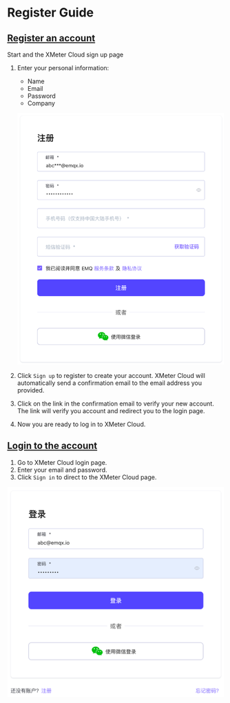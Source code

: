 # Register Guide

## [Register an account](https://www.emqx.com/zh/signup?continue=https://www.emqx.com/zh/products/xmeter)

Start and the XMeter Cloud sign up page

1. Enter your personal information: 

   - Name
   - Email
   - Password
   - Company

   ![signup](./assets/signup.png)

2. Click `Sign up` to register to create your account. XMeter Cloud will automatically send a confirmation email to the email address you provided.

3. Click on the link in the confirmation email to verify your new account. The link will verify you account and redirect you to the login page.

4. Now you are ready to log in to XMeter Cloud.

## [Login to the account](https://www.emqx.com/zh/signin?continue=https://www.emqx.com/cn/cloud)

1. Go to XMeter Cloud login page.
2. Enter your email and password.
3. Click `Sign in` to direct to the XMeter Cloud page. 

![login](./assets/login.png)
